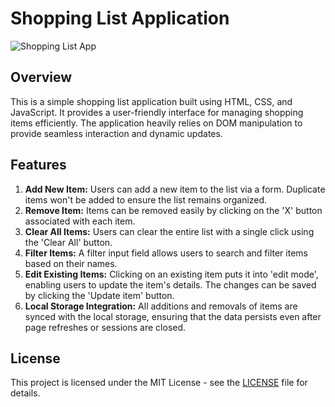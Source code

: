 # Shopping List Application

![Shopping List App](https://github.com/TusharMohapatra07/Shopping-list/assets/137442734/fdb69ef8-62b3-4363-8dd3-407c9c52d317)

## Overview

This is a simple shopping list application built using HTML, CSS, and JavaScript. It provides a user-friendly interface for managing shopping items efficiently. The application heavily relies on DOM manipulation to provide seamless interaction and dynamic updates.

## Features

1. **Add New Item:** Users can add a new item to the list via a form. Duplicate items won't be added to ensure the list remains organized.
2. **Remove Item:** Items can be removed easily by clicking on the 'X' button associated with each item.
3. **Clear All Items:** Users can clear the entire list with a single click using the 'Clear All' button.
4. **Filter Items:** A filter input field allows users to search and filter items based on their names.
5. **Edit Existing Items:** Clicking on an existing item puts it into 'edit mode', enabling users to update the item's details. The changes can be saved by clicking the 'Update item' button.
6. **Local Storage Integration:** All additions and removals of items are synced with the local storage, ensuring that the data persists even after page refreshes or sessions are closed.

## License

This project is licensed under the MIT License - see the [LICENSE](LICENSE) file for details.
